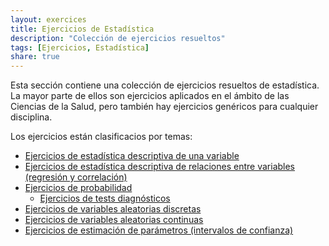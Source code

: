 ```yaml
---
layout: exercices
title: Ejercicios de Estadística
description: "Colección de ejercicios resueltos"
tags: [Ejercicios, Estadística]
share: true
---
```


Esta sección contiene una colección de ejercicios resueltos de estadística. 
La mayor parte de ellos son ejercicios aplicados en el ámbito de las Ciencias de la Salud, pero también hay ejercicios genéricos para cualquier disciplina.

Los ejercicios están clasificacios por temas:

- [Ejercicios de estadística descriptiva de una variable](/estadistica/ejercicios/descriptiva)
- [Ejercicios de estadística descriptiva de relaciones entre variables (regresión y correlación)](/estadistica/ejercicios/regresion)
- [Ejercicios de probabilidad](/estadistica/ejercicios/probabilidad)
	- [Ejercicios de tests diagnósticos](/estadistica/ejercicios/probabilidad/tests_diagnosticos)
- [Ejercicios de variables aleatorias discretas](/estadistica/ejercicios/variables_aleatorias/discretas)
- [Ejercicios de variables aleatorias continuas](/estadistica/ejercicios/variables_aleatorias/continuas)
- [Ejercicios de estimación de parámetros (intervalos de confianza)](/estadistica/ejercicios/estimacion)